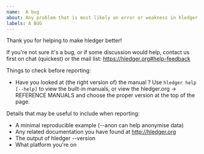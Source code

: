 ```yaml
---
name:  A bug
about: Any problem that is most likely an error or weakness in hledger's software, documentation, web presence, usability etc.
labels: A BUG
---
```


Thank you for helping to make hledger better!

If you're not sure it's a bug, or if some discussion would help,
contact us first on chat (quickest) or the mail list:
https://hledger.org#help-feedback

Things to check before reporting:

- Have you looked at (the right version of) the manual ? 
  Use `hledger help [--help]` to view the built-in manuals,
  or view the hledger.org -> REFERENCE MANUALS and choose the proper version at the top of the page.

Details that may be useful to include when reporting: 

- A minimal reproducible example  (--anon can help anonymise data)
- Any related documentation you have found at http://hledger.org
- The output of hledger --version
- What platform you're on

